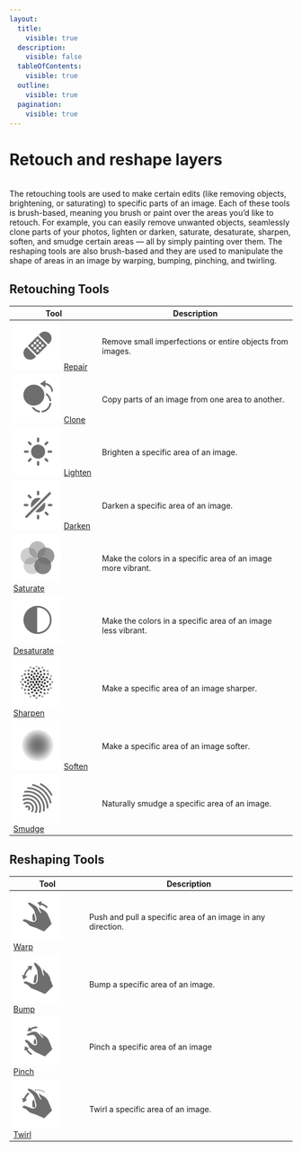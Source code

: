 ```yaml
---
layout:
  title:
    visible: true
  description:
    visible: false
  tableOfContents:
    visible: true
  outline:
    visible: true
  pagination:
    visible: true
---
```


# Retouch and reshape layers

\
The retouching tools are used to make certain edits (like removing objects, brightening, or saturating) to specific parts of an image. Each of these tools is brush-based, meaning you brush or paint over the areas you’d like to retouch. For example, you can easily remove unwanted objects, seamlessly clone parts of your photos, lighten or darken, saturate, desaturate, sharpen, soften, and smudge certain areas — all by simply painting over them. The reshaping tools are also brush-based and they are used to manipulate the shape of areas in an image by warping, bumping, pinching, and twirling.

## Retouching Tools

| Tool                                                                                                                             | Description                                                  |
| -------------------------------------------------------------------------------------------------------------------------------- | ------------------------------------------------------------ |
| <img src="../.gitbook/assets/Repair.png" alt="" data-size="line"> [Repair](remove-an-object-from-an-image.md)                    | Remove small imperfections or entire objects from images.    |
| <img src="../.gitbook/assets/Clone.png" alt="" data-size="line"> [Clone](copy-part-of-an-image-from-one-area-to-another.md)      | Copy parts of an image from one area to another.             |
| <img src="../.gitbook/assets/Lighten.png" alt="" data-size="line"> [Lighten](lighten-a-specific-area-of-an-image.md)             | Brighten a specific area of an image.                        |
| <img src="../.gitbook/assets/Darken.png" alt="" data-size="line"> [Darken](darken-a-specific-area-of-an-image.md)                | Darken a specific area of an image.                          |
| <img src="../.gitbook/assets/Saturate.png" alt="" data-size="line"> [Saturate](make-a-specific-area-of-an-image-more-vibrant.md) | Make the colors in a specific area of an image more vibrant. |
| <img src="../.gitbook/assets/Desaturate.png" alt="" data-size="line"> [Desaturate](desaturate-a-specific-area-of-an-image.md)    | Make the colors in a specific area of an image less vibrant. |
| <img src="../.gitbook/assets/Sharpen.png" alt="" data-size="line"> [Sharpen](sharpen-a-specific-area-of-an-image.md)             | Make a specific area of an image sharper.                    |
| <img src="../.gitbook/assets/Soften.png" alt="" data-size="line"> [Soften](soften-a-specific-area-of-an-image.md)                | Make a specific area of an image softer.                     |
| <img src="../.gitbook/assets/Smudge.png" alt="" data-size="line"> [Smudge](smudge-a-specific-area-of-an-image.md)                | Naturally smudge a specific area of an image.                |

## Reshaping Tools

| Tool                                                                                                           | Description                                                 |
| -------------------------------------------------------------------------------------------------------------- | ----------------------------------------------------------- |
| <img src="../.gitbook/assets/Wrap.png" alt="" data-size="line"> [Warp](warp-a-specific-area-of-an-image.md)    | Push and pull a specific area of an image in any direction. |
| <img src="../.gitbook/assets/Bump.png" alt="" data-size="line"> [Bump](bump-a-specific-area-of-an-image.md)    | Bump a specific area of an image.                           |
| <img src="../.gitbook/assets/Pinch.png" alt="" data-size="line"> [Pinch](pinch-a-specific-area-of-an-image.md) | Pinch a specific area of an image                           |
| <img src="../.gitbook/assets/Twirl.png" alt="" data-size="line"> [Twirl](twirl-a-specific-area-of-an-image.md) | Twirl a specific area of an image.                          |
